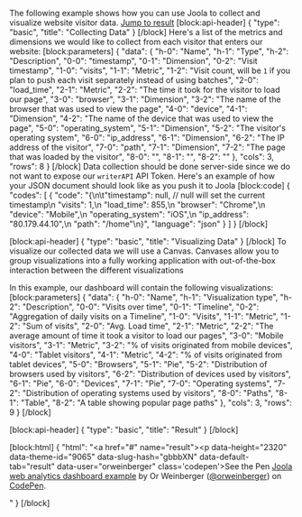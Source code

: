 The following example shows how you can use Joola to collect and visualize website visitor data. [Jump to result](#result) 
[block:api-header]
{
  "type": "basic",
  "title": "Collecting Data"
}
[/block]
Here's a list of the metrics and dimensions we would like to collect from each visitor that enters our website:
[block:parameters]
{
  "data": {
    "h-0": "Name",
    "h-1": "Type",
    "h-2": "Description",
    "0-0": "timestamp",
    "0-1": "Dimension",
    "0-2": "Visit timestamp",
    "1-0": "visits",
    "1-1": "Metric",
    "1-2": "Visit count, will be `1` if you plan to push each visit separately instead of using batches",
    "2-0": "load_time",
    "2-1": "Metric",
    "2-2": "The time it took for the visitor to load our page",
    "3-0": "browser",
    "3-1": "Dimension",
    "3-2": "The name of the browser that was used to view the page",
    "4-0": "device",
    "4-1": "Dimension",
    "4-2": "The name of the device that was used to view the page",
    "5-0": "operating_system",
    "5-1": "Dimension",
    "5-2": "The visitor's operating system",
    "6-0": "ip_address",
    "6-1": "Dimension",
    "6-2": "The IP address of the visitor",
    "7-0": "path",
    "7-1": "Dimension",
    "7-2": "The page that was loaded by the visitor",
    "8-0": "",
    "8-1": "",
    "8-2": ""
  },
  "cols": 3,
  "rows": 8
}
[/block]
Data collection should be done server-side since we do not want to expose our `writerAPI` API Token. Here's an example of how your JSON document should look like as you push it to Joola
[block:code]
{
  "codes": [
    {
      "code": "{\n\t\"timestamp\": null, // null will set the current timestamp\n  \"visits\": 1,\n  \"load_time\": 855,\n  \"browser\": \"Chrome\",\n  \"device\": \"Mobile\",\n  \"operating_system\": \"iOS\",\n  \"ip_address\": \"80.179.44.10\",\n  \"path\": \"/home\"\n}",
      "language": "json"
    }
  ]
}
[/block]

[block:api-header]
{
  "type": "basic",
  "title": "Visualizing Data"
}
[/block]
To visualize our collected data we will use a Canvas. Canvases allow you to group visualizations into a fully working application with out-of-the-box interaction between the different visualizations

In this example, our dashboard will contain the following visualizations:
[block:parameters]
{
  "data": {
    "h-0": "Name",
    "h-1": "Visualization type",
    "h-2": "Description",
    "0-0": "Visits over time",
    "0-1": "Timeline",
    "0-2": "Aggregation of daily visits on a Timeline",
    "1-0": "Visits",
    "1-1": "Metric",
    "1-2": "Sum of visits",
    "2-0": "Avg. Load time",
    "2-1": "Metric",
    "2-2": "The average amount of time it took a visitor to load our pages",
    "3-0": "Mobile visitors",
    "3-1": "Metric",
    "3-2": "% of visits originated from mobile devices",
    "4-0": "Tablet visitors",
    "4-1": "Metric",
    "4-2": "% of visits originated from tablet devices",
    "5-0": "Browsers",
    "5-1": "Pie",
    "5-2": "Distribution of browsers used by visitors",
    "6-2": "Distribution of devices used by visitors",
    "6-1": "Pie",
    "6-0": "Devices",
    "7-1": "Pie",
    "7-0": "Operating systems",
    "7-2": "Distribution of operating systems used by visitors",
    "8-0": "Paths",
    "8-1": "Table",
    "8-2": "A table showing popular page paths"
  },
  "cols": 3,
  "rows": 9
}
[/block]

[block:api-header]
{
  "type": "basic",
  "title": "Result"
}
[/block]

[block:html]
{
  "html": "<a href=\"#\" name=\"result\"></a><p data-height=\"2320\" data-theme-id=\"9065\" data-slug-hash=\"gbbbXN\" data-default-tab=\"result\" data-user=\"orweinberger\" class='codepen'>See the Pen <a href='http://codepen.io/orweinberger/pen/gbbbXN/'>Joola web analytics dashboard example</a> by Or Weinberger (<a href='http://codepen.io/orweinberger'>@orweinberger</a>) on <a href='http://codepen.io'>CodePen</a>.</p>"
}
[/block]